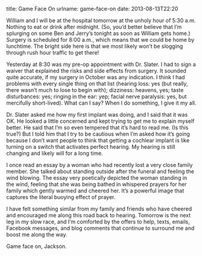 title: Game Face On
urlname: game-face-on
date: 2013-08-13T22:20

William and I will be at the hospital tomorrow at the unholy hour of 5:30 a.m. Nothing to eat or drink after midnight.
(So, you&#x02bc;d better believe that I&#x02bc;m splurging on some Ben and Jerry&#x02bc;s tonight as soon as William
gets home.) Surgery is scheduled for 8:00 a.m., which means that we could be home by lunchtime. The bright side here is
that we most likely won&#x02bc;t be slogging through rush hour traffic to get there!

Yesterday at 8:30 was my pre-op appointment with Dr. Slater. I had to sign a waiver that explained the risks and side
effects from surgery. It sounded quite accurate, if my surgery in October was any indication. I think I had problems
with every single thing on that list (hearing loss: yes (but really, there wasn&#x02bc;t much to lose to begin with);
dizziness: heavens, yes; taste disturbances: yes; ringing in the ear: yep; facial nerve paralysis: yes, but mercifully
short-lived). What can I say? When I do something, I give it my all.

Dr. Slater asked me how my first implant was doing, and I said that it was OK. He looked a little concerned and kept
trying to get me to explain myself better. He said that I&#x02bc;m so even tempered that it&#x02bc;s hard to read me.
(Is this true?) But I told him that I try to be cautious when I&#x02bc;m asked how it&#x02bc;s going because I
don&#x02bc;t want people to think that getting a cochlear implant is like turning on a switch that activates perfect
hearing. My hearing is still changing and likely will for a long time.

I once read an essay by a woman who had recently lost a very close family member. She talked about standing outside
after the funeral and feeling the wind blowing. The essay very poetically depicted the woman standing in the wind,
feeling that she was being bathed in whispered prayers for her family which gently warmed and cheered her. It&#x02bc;s a
powerful image that captures the literal buoying effect of prayer.

I have felt something similar from my family and friends who have cheered and encouraged me along this road back to
hearing. Tomorrow is the next leg in my slow race, and I&#x02bc;m comforted by the offers to help, texts, emails,
Facebook messages, and blog comments that continue to surround me and boost me along the way.

Game face on, Jackson.
